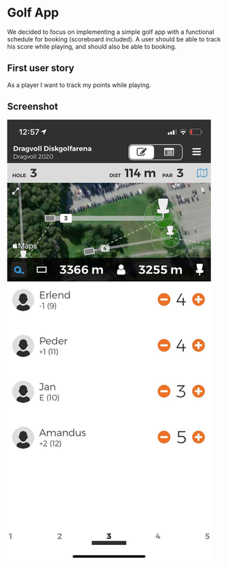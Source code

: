 # Golf App
We decided to focus on implementing a simple golf app with a functional schedule for booking (scoreboard included).
A user should be able to track his score while playing, and should also be able to booking.

## First user story
As a player I want to track my points while playing.

## Screenshot
![Image 1](./img/img_1.jpg "Image 1")